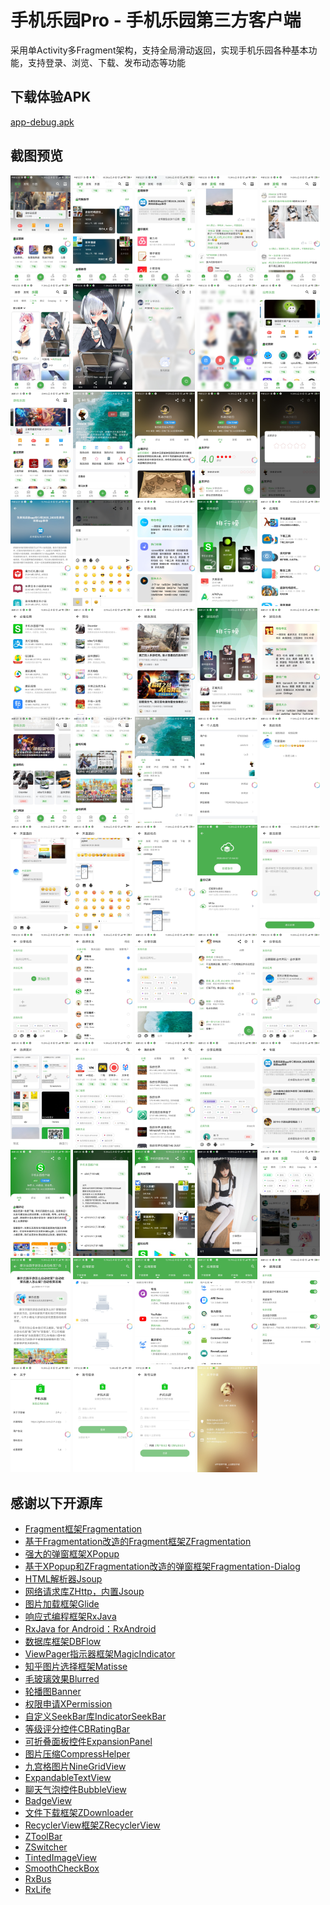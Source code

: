 # 手机乐园Pro - 手机乐园第三方客户端
采用单Activity多Fragment架构，支持全局滑动返回，实现手机乐园各种基本功能，支持登录、浏览、下载、发布动态等功能

## 下载体验APK
[app-debug.apk](/app-debug.apk)

## 截图预览
<div>
    <img src="screenshots/screenshot0.jpg" width="19%">
    <img src="screenshots/screenshot1.jpg" width="19%">
    <img src="screenshots/screenshot2.jpg" width="19%">
    <img src="screenshots/screenshot3.jpg" width="19%">
    <img src="screenshots/screenshot4.jpg" width="19%">
    <img src="screenshots/screenshot5.jpg" width="19%">
    <img src="screenshots/screenshot6.jpg" width="19%">
    <img src="screenshots/screenshot7.jpg" width="19%">
    <img src="screenshots/screenshot8.jpg" width="19%">
    <img src="screenshots/screenshot9.jpg" width="19%">
    <img src="screenshots/screenshot10.jpg" width="19%">
    <img src="screenshots/screenshot11.jpg" width="19%">
    <img src="screenshots/screenshot12.jpg" width="19%">
    <img src="screenshots/screenshot13.jpg" width="19%">
    <img src="screenshots/screenshot14.jpg" width="19%">
    <img src="screenshots/screenshot15.jpg" width="19%">
    <img src="screenshots/screenshot16.jpg" width="19%">
    <img src="screenshots/screenshot17.jpg" width="19%">
    <img src="screenshots/screenshot18.jpg" width="19%">
    <img src="screenshots/screenshot19.jpg" width="19%">
    <img src="screenshots/screenshot20.jpg" width="19%">
    <img src="screenshots/screenshot21.jpg" width="19%">
    <img src="screenshots/screenshot22.jpg" width="19%">
    <img src="screenshots/screenshot23.jpg" width="19%">
    <img src="screenshots/screenshot24.jpg" width="19%">
    <img src="screenshots/screenshot25.jpg" width="19%">
    <img src="screenshots/screenshot26.jpg" width="19%">
    <img src="screenshots/screenshot27.jpg" width="19%">
    <img src="screenshots/screenshot28.jpg" width="19%">
    <img src="screenshots/screenshot29.jpg" width="19%">
    <img src="screenshots/screenshot30.jpg" width="19%">
    <img src="screenshots/screenshot31.jpg" width="19%">
    <img src="screenshots/screenshot32.jpg" width="19%">
    <img src="screenshots/screenshot33.jpg" width="19%">
    <img src="screenshots/screenshot34.jpg" width="19%">
    <img src="screenshots/screenshot35.jpg" width="19%">
    <img src="screenshots/screenshot36.jpg" width="19%">
    <img src="screenshots/screenshot37.jpg" width="19%">
    <img src="screenshots/screenshot38.jpg" width="19%">
    <img src="screenshots/screenshot39.jpg" width="19%">
    <img src="screenshots/screenshot40.jpg" width="19%">
    <img src="screenshots/screenshot41.jpg" width="19%">
    <img src="screenshots/screenshot42.jpg" width="19%">
    <img src="screenshots/screenshot43.jpg" width="19%">
    <img src="screenshots/screenshot44.jpg" width="19%">
    <img src="screenshots/screenshot45.jpg" width="19%">
    <img src="screenshots/screenshot46.jpg" width="19%">
    <img src="screenshots/screenshot47.jpg" width="19%">
    <img src="screenshots/screenshot48.jpg" width="19%">
    <img src="screenshots/screenshot49.jpg" width="19%">
    <img src="screenshots/screenshot50.jpg" width="19%">
    <img src="screenshots/screenshot51.jpg" width="19%">
    <img src="screenshots/screenshot52.jpg" width="19%">
    <img src="screenshots/screenshot53.jpg" width="19%">
    <img src="screenshots/screenshot54.jpg" width="19%">
    <img src="screenshots/screenshot55.jpg" width="19%">
    <img src="screenshots/screenshot56.jpg" width="19%">
    <img src="screenshots/screenshot57.jpg" width="19%">
    <img src="screenshots/screenshot58.jpg" width="19%">
</div>

## 感谢以下开源库

- [Fragment框架Fragmentation](https://github.com/Z-P-J/Fragmentation)
- [基于Fragmentation改造的Fragment框架ZFragmentation](https://github.com/Z-P-J/Fragmentation)
- [强大的弹窗框架XPopup](https://github.com/li-xiaojun/XPopup)
- [基于XPopup和ZFragmentation改造的弹窗框架Fragmentation-Dialog](https://github.com/Z-P-J/sjly/tree/master/fragmentation-dialog)
- [HTML解析器Jsoup](https://github.com/jhy/jsoup)
- [网络请求库ZHttp，内置Jsoup](https://github.com/Z-P-J/ZHttp)
- [图片加载框架Glide](https://github.com/bumptech/glide)
- [响应式编程框架RxJava](https://github.com/ReactiveX/RxJava)
- [RxJava for Android：RxAndroid](https://github.com/ReactiveX/RxAndroid)
- [数据库框架DBFlow](https://github.com/agrosner/DBFlow)
- [ViewPager指示器框架MagicIndicator](https://github.com/hackware1993/MagicIndicator)
- [知乎图片选择框架Matisse](https://github.com/zhihu/Matisse)
- [毛玻璃效果Blurred](https://github.com/goweii/Blurred)
- [轮播图Banner](https://github.com/AlpsDog/Banner)
- [权限申请XPermission](https://github.com/li-xiaojun/XPermission)
- [自定义SeekBar库IndicatorSeekBar](https://github.com/warkiz/IndicatorSeekBar)
- [等级评分控件CBRatingBar](https://github.com/CB-ysx/CBRatingBar)
- [可折叠面板控件ExpansionPanel](https://github.com/florent37/ExpansionPanel)
- [图片压缩CompressHelper](https://github.com/nanchen2251/CompressHelper)
- [九宫格图片NineGridView](https://github.com/Vanish136/NineGridView)
- [ExpandableTextView](https://github.com/MZCretin/ExpandableTextView)
- [聊天气泡控件BubbleView](https://github.com/houtrry/BubbleView)
- [BadgeView](https://github.com/qstumn/BadgeView)
- [文件下载框架ZDownloader](https://github.com/Z-P-J/ZDownloader)
- [RecyclerView框架ZRecyclerView](https://github.com/Z-P-J/ZRecyclerView)
- [ZToolBar](https://github.com/Z-P-J/ZToolBar)
- [ZSwitcher](https://github.com/Z-P-J/ZSwitcher)
- [TintedImageView](https://github.com/Z-P-J/TintedImageView)
- [SmoothCheckBox](https://github.com/Z-P-J/SmoothCheckBox)
- [RxBus](https://github.com/Z-P-J/RxBus)
- [RxLife](https://github.com/Z-P-J/RxLife)
